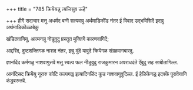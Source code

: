 +++
title = "785 क्रियॆयन्नु त्यजिसुव ऊहॆ"

+++
हीगॆ सदाचार मत्तु अधर्मद बग्गॆ सत्यवन्नु अर्थमाडिकॊंड नंतर ई विवाद उद्भविसिदॆ इदन्नु अर्थमाडिकॊळ्ळबेकु

खंडितवागियू, आत्मनन्नु नोडुवुदु प्रस्तुत मुक्तिगॆ कारणवागिदॆ;

आद्दरिंद, दुष्टशक्तिगळ नाशद नंतर, इन्नु मुंदॆ यावुदे क्रियॆगळ संग्रहवागबारदु.

ज्ञानदिंद कर्मगळु नाशवागुत्तवॆ मत्तु स्वल्प फल नीडुवुदु राजकुमारन अपराधदंतॆ ऎंबुदु सह साबीतागिल्ल.

आनंदिसद क्रियॆयु नूरारु कोटि कल्पगळु इत्यादिगळिंद कूड नाशवागुवुदिल्ल. ई हेळिकॆगळु इदक्कॆ पुरावॆयागि कंडुबरुत्तवॆ.

